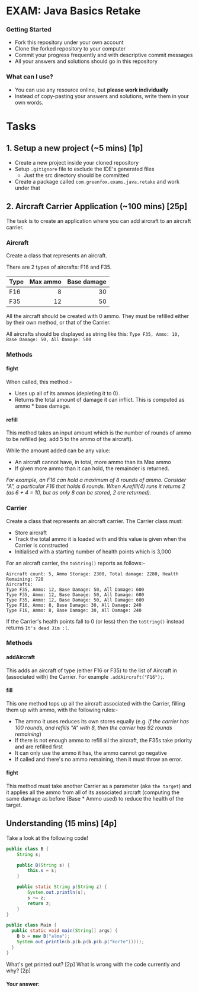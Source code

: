 # EXAM: Java Basics Retake

### Getting Started
 - Fork this repository under your own account
 - Clone the forked repository to your computer
 - Commit your progress frequently and with descriptive commit messages
 - All your answers and solutions should go in this repository

### What can I use?
 - You can use any resource online, but **please work individually**
 - Instead of copy-pasting your answers and solutions, write them in your own words.

# Tasks
## 1. Setup a new project (~5 mins) [1p]
- Create a new project inside your cloned repository
- Setup `.gitignore` file to exclude the IDE's generated files
   - Just the src directory should be committed
- Create a package called `com.greenfox.exams.java.retake` and work under that


## 2. Aircraft Carrier Application (~100 mins) [25p]
The task is to create an application where you can add aircraft to an aircraft carrier.

### Aircraft
Create a class that represents an aircraft.

There are 2 types of aircrafts: F16 and F35.

|Type|Max ammo | Base damage|
|:---|--------:|----:|
|F16| 8|30|
|F35|12|50|

All the aircraft should be created with 0 ammo.  They must be refilled either by their own method, or that of the Carrier.

All aircrafts should be displayed as string like this: `Type F35, Ammo: 10, Base Damage: 50, All Damage: 500`

### Methods

#### fight
When called, this method:-
- Uses up all of its ammos (depleting it to 0).  
- Returns the total amount of damage it can inflict.  This is computed as ammo * base damage.


#### refill
This method takes an input amount which is the number of rounds of ammo to be refilled (eg. add 5 to the ammo of the aircraft).

While the amount added can be any value: 
- An aircraft cannot have, in total, more ammo than its Max ammo
- If given more ammo than it can hold, the remainder is returned.

*For example, an F16 can hold a maximum of 8 rounds of ammo.  Consider "A", a particular F16 that holds 6 rounds.  When A.refill(4) runs it returns 2 (as 6 + 4 = 10, but as only 8 can be stored, 2 are returned).*

### Carrier
Create a class that represents an aircraft carrier.  The Carrier class must:
- Store aircraft
- Track the total ammo it is loaded with and this value is given when the Carrier is constructed
- Initialised with a starting number of health points which is 3,000

For an aircraft carrier, the `toString()` reports as follows:-
```
Aircraft count: 5, Ammo Storage: 2300, Total damage: 2280, Health Remaining: 720
Aircrafts:
Type F35, Ammo: 12, Base Damage: 50, All Damage: 600
Type F35, Ammo: 12, Base Damage: 50, All Damage: 600
Type F35, Ammo: 12, Base Damage: 50, All Damage: 600
Type F16, Ammo: 8, Base Damage: 30, All Damage: 240
Type F16, Ammo: 8, Base Damage: 30, All Damage: 240
```
If the Carrier's health points fall to 0 (or less) then the `toString()` instead returns `It's dead Jim :(`.

### Methods

#### addAircraft
This adds an aircraft of type (either F16 or F35) to the list of Aircraft in (associated with) the Carrier.  For example `.addAircraft("F16");`.

#### fill
This one method tops up all the aircraft associated with the Carrier, filling them up with ammo, with the following rules:-
- The ammo it uses reduces its own stores equally (e.g. *if the carrier has 100 rounds, and refills "A" with 8, then the carrier has 92 rounds remaining*)
- If there is not enough ammo to refill all the aircraft, the F35s take priority and are refilled first
- It can only use the ammo it has, the ammo cannot go negative
- If called and there's no ammo remaining, then it must throw an error.

#### fight
This method must take another Carrier as a parameter (aka `the target`) and it applies all the ammo from all of its associated aircraft (computing the same damage as before (Base * Ammo used) to reduce the health of the target.

## Understanding (15 mins) [4p]
Take a look at the following code!
```java
public class B {
    String s;

    public B(String s) {
        this.s = s;
    }

    public static String p(String z) {
        System.out.println(s);
        s += z;
        return z;
    }
}

public class Main {
  public static void main(String[] args) {
    B b = new B("alma");
    System.out.println(b.p(b.p(b.p(b.p("korte")))));
  }
}
```
What's get printed out? [2p] What is wrong with the code currently and why? [2p]

#### Your answer:


